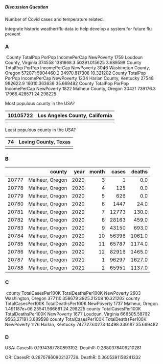 ##### Discussion Question

Number of Covid cases and temperature related.

Integrate historic weather/flu data to help develop a system for future flu prevent

### A

​                        County  TotalPop     PorPop  IncomePerCap  NewPoverty 1759  Loudoun County, Virginia    374558  1381968.3  50391.015625    3.689598                         County  TotalPop     PorPop  IncomePerCap  NewPoverty 3046  Washington County, Oregon    572071  5904460.2  34970.817308   10.321202                       County  TotalPop    PorPop  IncomePerCap  NewPoverty 1234  Harlan County, Kentucky     27548  982622.9  16010.363636   35.669482                      County  TotalPop    PorPop  IncomePerCap  NewPoverty 1822  Malheur County, Oregon     30421  739176.3  17966.428571   24.298225

Most populous county in the USA?

| 10105722 | Los Angeles County, California |
| -------- | ------------------------------ |
|          |                                |

Least populous county in the USA?

| 74   | Loving County, Texas |
| ---- | -------------------- |
|      |                      |

### B

|       |          county | year | month | cases | deaths |
| ----: | --------------: | ---: | ----: | ----: | -----: |
| 20777 | Malheur, Oregon | 2020 |     3 |     1 |    0.0 |
| 20778 | Malheur, Oregon | 2020 |     4 |   125 |    0.0 |
| 20779 | Malheur, Oregon | 2020 |     5 |   626 |    0.0 |
| 20780 | Malheur, Oregon | 2020 |     6 |  1447 |   24.0 |
| 20781 | Malheur, Oregon | 2020 |     7 | 12773 |  130.0 |
| 20782 | Malheur, Oregon | 2020 |     8 | 28163 |  459.0 |
| 20783 | Malheur, Oregon | 2020 |     9 | 43150 |  693.0 |
| 20784 | Malheur, Oregon | 2020 |    10 | 56398 | 1061.0 |
| 20785 | Malheur, Oregon | 2020 |    11 | 65787 | 1174.0 |
| 20786 | Malheur, Oregon | 2020 |    12 | 82916 | 1465.0 |
| 20787 | Malheur, Oregon | 2021 |     1 | 96297 | 1627.0 |
| 20788 | Malheur, Oregon | 2021 |     2 | 65951 | 1137.0 |

### C

​                  county  TotalCasesPer100K  TotalDeathsPer100K  NewPoverty 2903  Washington, Oregon      377110.358679          3925.21208   10.321202               county  TotalCasesPer100K  TotalDeathsPer100K  NewPoverty 1737  Malheur, Oregon       1.491187e+06        25541.566681   24.298225                 county  TotalCasesPer100K  TotalDeathsPer100K  NewPoverty 1677  Loudoun, Virginia       666505.58792          9563.27191    3.689598                county  TotalCasesPer100K  TotalDeathsPer100K  NewPoverty 1176  Harlan, Kentucky       747727.60273        14498.330187   35.669482

### D

USA: CasesR: 0.1974387780893192. DeathR: 0.2680378406210281

OR: CasesR: 0.28707860802137736. DeathR: 0.3605391158241332